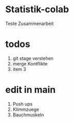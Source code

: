 # Statistik-colab
Teste Zusammenarbeit 

# todos 

1. git stage verstehen
2. merge Kontflikte
3. item 3



# edit in main 
1. Push ups 
2. Klimmzuege
3. Bauchmuskeln
